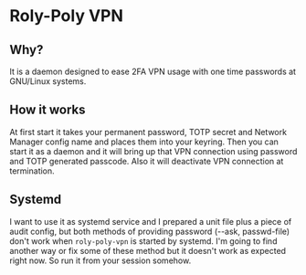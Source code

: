 # Roly-Poly VPN
## Why?
It is a daemon designed to ease 2FA VPN usage with one time passwords at GNU/Linux systems.

## How it works
At first start it takes your permanent password, TOTP secret and Network Manager config name and places them into your keyring.
Then you can start it as a daemon and it will bring up that VPN connection using password and TOTP generated passcode. Also it will deactivate VPN connection at termination.

## Systemd
I want to use it as systemd service and I prepared a unit file plus a piece of audit config, but both methods of providing password (--ask, passwd-file) don't work when `roly-poly-vpn` is started by systemd.
I'm going to find another way or fix some of these method but it doesn't work as expected right now. So run it from your session somehow.
